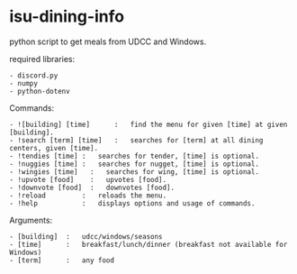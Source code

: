 # isu-dining-info
python script to get meals from UDCC and Windows.

required libraries: 

    - discord.py   
    - numpy
    - python-dotenv

Commands:

    - ![building] [time]      :   find the menu for given [time] at given [building].
    - !search [term] [time]   :   searches for [term] at all dining centers, given [time].
    - !tendies [time] :   searches for tender, [time] is optional.
    - !nuggies [time] :   searches for nugget, [time] is optional.
    - !wingies [time]   :   searches for wing, [time] is optional.
    - !upvote [food]    :   upvotes [food].
    - !downvote [food]  :   downvotes [food].
    - !reload         :   reloads the menu.
    - !help           :   displays options and usage of commands.


Arguments:
    
    - [building]  :   udcc/windows/seasons
    - [time]      :   breakfast/lunch/dinner (breakfast not available for Windows)
    - [term]      :   any food
